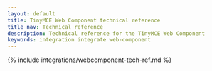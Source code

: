 ```yaml
---
layout: default
title: TinyMCE Web Component technical reference
title_nav: Technical reference
description: Technical reference for the TinyMCE Web Component
keywords: integration integrate web-component
---
```


{% include integrations/webcomponent-tech-ref.md %}
